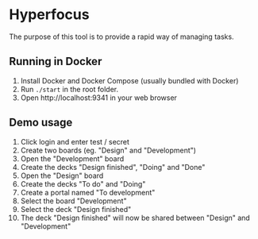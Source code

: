 # Hyperfocus

The purpose of this tool is to provide a rapid way of managing tasks.

## Running in Docker
1. Install Docker and Docker Compose (usually bundled with Docker)
2. Run `./start` in the root folder.
3. Open http://localhost:9341 in your web browser

## Demo usage
1. Click login and enter test / secret
2. Create two boards (eg. "Design" and "Development")
3. Open the "Development" board
4. Create the decks "Design finished", "Doing" and "Done"
5. Open the "Design" board
6. Create the decks "To do" and "Doing"
7. Create a portal named "To development"
  1. Select the board "Development"
  2. Select the deck "Design finished"
8. The deck "Design finished" will now be shared between "Design" and "Development"
